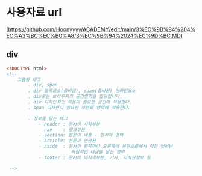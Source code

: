 # 사용자료 url
[https://github.com/Hoonyyyy/ACADEMY/edit/main/3%EC%9B%94%204%EC%A3%BC%EC%B0%A8/3%EC%9B%94%2024%EC%9D%BC.MD]

## div
```html
<!DOCTYPE html>
<!-- 
	그룹핑 태그
		. div, span
		. div 블록요소(줄바꿈), span(줄바꿈) 인라인요소
		. div로는 브라우저의 공간영역을 할당합니다.
		. div 디자인적인 적용이 필요한 공간에 적용한다.
		. span 디자인이 필요한 부분의 영역에 적용한다.

		. 정보를 담는 태그
			- header : 문서의 시작부분
			- nav	 : 링크부분
			- section: 본문의 내용 - 형식적 영역
			- article: 본문과 연관된 
			- aside  : 문서의 왼쪽이나 오른쪽에 본문흐름에서 약간 벗어난
						독립적인 내용을 담는 영역
			- footer : 문서의 마지막부분, 저자, 저작권정보 등   

 -->
